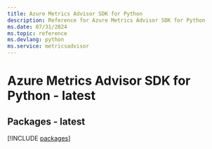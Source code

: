 ```yaml
---
title: Azure Metrics Advisor SDK for Python
description: Reference for Azure Metrics Advisor SDK for Python
ms.date: 07/31/2024
ms.topic: reference
ms.devlang: python
ms.service: metricsadvisor
---
```

# Azure Metrics Advisor SDK for Python - latest
## Packages - latest
[!INCLUDE [packages](metrics-advisor-index.md)]